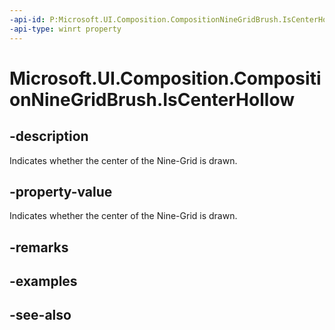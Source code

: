 ```yaml
---
-api-id: P:Microsoft.UI.Composition.CompositionNineGridBrush.IsCenterHollow
-api-type: winrt property
---
```


<!-- Property syntax
public bool IsCenterHollow { get;  set; }
-->

# Microsoft.UI.Composition.CompositionNineGridBrush.IsCenterHollow

## -description
Indicates whether the center of the Nine-Grid is drawn.

## -property-value
Indicates whether the center of the Nine-Grid is drawn.

## -remarks

## -examples

## -see-also
